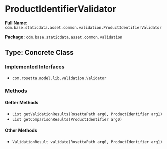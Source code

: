 # ProductIdentifierValidator

**Full Name:** `cdm.base.staticdata.asset.common.validation.ProductIdentifierValidator`

**Package:** `cdm.base.staticdata.asset.common.validation`

## Type: Concrete Class

### Implemented Interfaces

- `com.rosetta.model.lib.validation.Validator`

### Methods

#### Getter Methods

- `List getValidationResults(RosettaPath arg0, ProductIdentifier arg1)`
- `List getComparisonResults(ProductIdentifier arg0)`

#### Other Methods

- `ValidationResult validate(RosettaPath arg0, ProductIdentifier arg1)`

